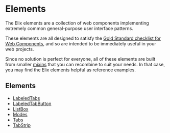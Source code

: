 # Elements

The Elix elements are a collection of web components implementing extremely common general-purpose user interface patterns.

These elements are all designed to satisfy the [Gold Standard checklist for Web Components](https://github.com/webcomponents/gold-standard/wiki), and so are intended to be immediately useful in your web projects.

Since no solution is perfect for everyone, all of these elements are built from smaller [mixins](mixins) that you can recombine to suit your needs. In that case, you may find the Elix elements helpful as reference examples.

<div class="pageNavigation">
  <h2>Elements</h2>
  <ul>
    <li><a href="LabeledTabs">LabeledTabs</a></li>
    <li><a href="LabeledTabButton">LabeledTabButton</a></li>
    <li><a href="ListBox">ListBox</a></li>
    <li><a href="Modes">Modes</a></li>
    <li><a href="Tabs">Tabs</a></li>
    <li><a href="TabStrip">TabStrip</a></li>
  </ul>
</div>
